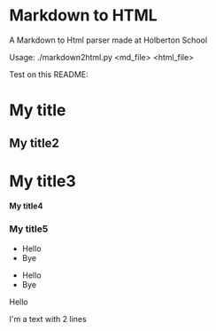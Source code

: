 # Markdown to HTML
A Markdown to Html parser made at Holberton School

Usage: ./markdown2html.py <md_file> <html_file>

Test on this README:

# My title
## My title2
# My title3
#### My title4
### My title5


- Hello
- Bye


* Hello
* Bye

Hello

I'm a text
with 2 lines
